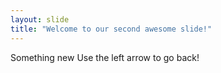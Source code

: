 ```yaml
---
layout: slide
title: "Welcome to our second awesome slide!"
---
```

Something new
Use the left arrow to go back!
